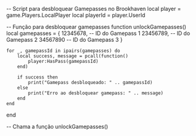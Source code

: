 -- Script para desbloquear Gamepasses no Brookhaven
local player = game.Players.LocalPlayer
local playerId = player.UserId

-- Função para desbloquear gamepasses
function unlockGamepasses()
    local gamepasses = {
        12345678, -- ID do Gamepass 1
        23456789, -- ID do Gamepass 2
        34567890  -- ID do Gamepass 3
    }

    for _, gamepassId in ipairs(gamepasses) do
        local success, message = pcall(function()
            player:HasPass(gamepassId)
        end)

        if success then
            print("Gamepass desbloqueado: " .. gamepassId)
        else
            print("Erro ao desbloquear gamepass: " .. message)
        end
    end
end

-- Chama a função
unlockGamepasses()
